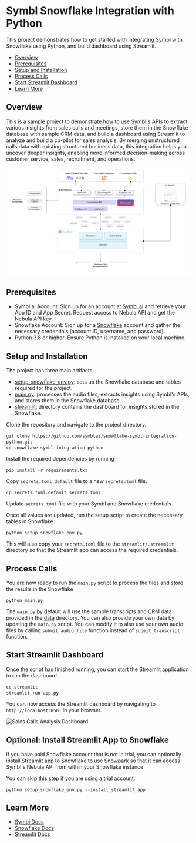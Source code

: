 # Symbl Snowflake Integration with Python

This project demonstrates how to get started with integrating Symbl with Snowflake using Python, and build dashboard
using Streamlit.

<!-- TOC -->

* [Overview](#overview)
* [Prerequisites](#prerequisites)
* [Setup and Installation](#setup-and-installation)
* [Process Calls](#process-calls)
* [Start Streamlit Dashboard](#start-streamlit-dashboard)
* [Learn More](#learn-more)

<!-- TOC -->

## Overview

This is a sample project to demonstrate how to use Symbl's APIs to extract various insights from sales calls and
meetings, store them in the Snowflake database with sample CRM data, and build a dashboard using Streamlit to analyze
and build a co-pilot for sales analysis.
By merging unstructured calls data with existing structured business data, this integration helps you uncover
deeper insights, enabling more informed decision-making across customer service, sales, recruitment, and operations.

![Symbl Snowflake Diagram](./images/symbl-snowflake-integration.png)

## Prerequisites

- Symbl.ai Account: Sign up for an account at [Symbl.ai](https://platform.symbl.ai) and retrieve your App ID and App
  Secret. Request access to Nebula API and get the Nebula API key.
- Snowflake Account: Sign up for a [Snowflake](https://signup.snowflake.com/) account and gather the necessary
  credentials (account ID, username, and password).
- Python 3.8 or higher: Ensure Python is installed on your local machine.

## Setup and Installation

The project has three main artifacts:

- [setup_snowflake_env.py](./setup_snowflake_env.py): sets up the Snowflake database and tables required for the
  project.
- [main.py](./main.py): processes the audio files, extracts insights using Symbl's APIs,
  and stores them in the Snowflake database.
- [streamlit](./streamlit): directory contains the dashboard for insights stored in the
  Snowflake.

Clone the repository and navigate to the project directory.

```shell
git clone https://github.com/symblai/snowflake-symbl-integration-python.git
cd snowflake-symbl-integration-python
```

Install the required dependencies by running -

```shell
pip install -r requirements.txt
```

Copy `secrets.toml.default` file to a new `secrets.toml` file.

```shell
cp secrets.toml.default secrets.toml
```

Update `secrets.toml` file with your Symbl and Snowflake credentials.

Once all values are updated, run the setup script to create the necessary tables in Snowflake.

```shell
python setup_snowflake_env.py
```

This will also copy your `secrets.toml` file to the `streamlit/.streamlit` directory so that the Streamlit app can
access the required credentials.

## Process Calls

You are now ready to run the `main.py` script to process the files and store the results in the Snowflake

```shell
python main.py
```

The `main.py` by default will use the sample transcripts and CRM data provided in the [data](./data) directory. You can
also provide your own data by updating the `main.py` script. You can modify it to also use your own audio files by
calling `submit_audio_file` function instead of `submit_transcript` function.

## Start Streamlit Dashboard

Once the script has finished running, you can start the Streamlit application to run the dashboard.

```shell
cd streamlit
streamlit run app.py
```

You can now access the Streamlit dashboard by navigating to `http://localhost:8501` in your browser.

![Sales Calls Analysis Dashboard](./images/sales_calls_analysis.gif)

## Optional: Install Streamlit App to Snowflake

If you have paid Snowflake account that is not in trial, you can optionally install Streamlit app to Snowflake to use
Snowpark so that it can access Symbl's Nebula API from within your Snowflake instance.

You can skip this step if you are using a trial account.

```shell
python setup_snowflake_env.py --install_streamlit_app
```

## Learn More

- [Symbl Docs](https://docs.symbl.ai/)
- [Snowflake Docs](https://docs.snowflake.com)
- [Streamlit Docs](https://docs.streamlit.io/)

